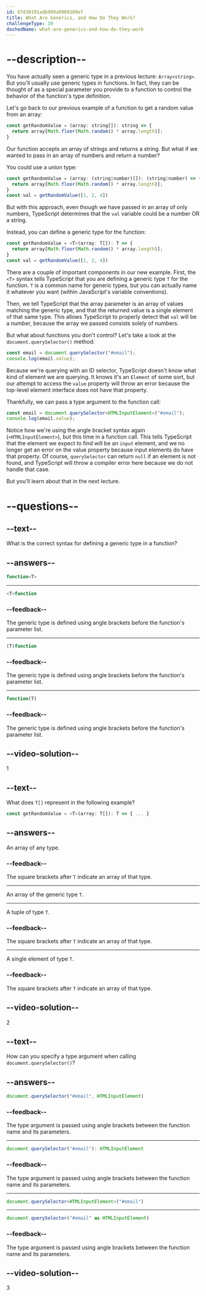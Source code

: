```yaml
---
id: 67d30191adb999a9909109ef
title: What Are Generics, and How Do They Work?
challengeType: 19
dashedName: what-are-generics-and-how-do-they-work
---
```


# --description--

You have actually seen a generic type in a previous lecture: `Array<string>`. But you'll usually use generic types in functions. In fact, they can be thought of as a special parameter you provide to a function to control the behavior of the function's type definition.

Let's go back to our previous example of a function to get a random value from an array:

```js
const getRandomValue = (array: string[]): string => {
  return array[Math.floor(Math.random() * array.length)];
}
```

Our function accepts an array of strings and returns a string. But what if we wanted to pass in an array of numbers and return a number?

You could use a union type:

```js
const getRandomValue = (array: (string|number)[]): (string|number) => {
  return array[Math.floor(Math.random() * array.length)];
}
const val = getRandomValue([1, 2, 4])
```

But with this approach, even though we have passed in an array of only numbers, TypeScript determines that the `val` variable could be a number OR a string.

Instead, you can define a generic type for the function:

```js
const getRandomValue = <T>(array: T[]): T => {
  return array[Math.floor(Math.random() * array.length)];
}
const val = getRandomValue([1, 2, 4])
```

There are a couple of important components in our new example. First, the `<T>` syntax tells TypeScript that you are defining a generic type `T` for the function. `T` is a common name for generic types, but you can actually name it whatever you want (within JavaScript's variable conventions).

Then, we tell TypeScript that the array parameter is an array of values matching the generic type, and that the returned value is a single element of that same type. This allows TypeScript to properly detect that `val` will be a number, because the array we passed consists solely of numbers.

But what about functions you don't control? Let's take a look at the `document.querySelector()` method:

```js
const email = document.querySelector("#email");
console.log(email.value);
```

Because we're querying with an ID selector, TypeScript doesn't know what kind of element we are querying. It knows it's an `Element` of some sort, but our attempt to access the `value` property will throw an error because the top-level element interface does not have that property.

Thankfully, we can pass a type argument to the function call:

```js
const email = document.querySelector<HTMLInputElement>("#email");
console.log(email.value);
```

Notice how we're using the angle bracket syntax again (`<HTMLInputElement>`), but this time in a function call. This tells TypeScript that the element we expect to find will be an `input` element, and we no longer get an error on the value property because input elements do have that property. Of course, `querySelector` can return `null` if an element is not found, and TypeScript will throw a compiler error here because we do not handle that case.

But you'll learn about that in the next lecture.

# --questions--

## --text--

What is the correct syntax for defining a generic type in a function?

## --answers--

```ts
function<T>
```

---

```ts
<T>function
```

### --feedback--

The generic type is defined using angle brackets before the function's parameter list.

---

```ts
(T)function
```

### --feedback--

The generic type is defined using angle brackets before the function's parameter list.

---

```ts
function(T)
```

### --feedback--

The generic type is defined using angle brackets before the function's parameter list.

## --video-solution--

1

## --text--

What does `T[]` represent in the following example?

```ts
const getRandomValue = <T>(array: T[]): T => { ... }
```

## --answers--

An array of any type.

### --feedback--

The square brackets after `T` indicate an array of that type.

---

An array of the generic type `T`.

---

A tuple of type `T`.

### --feedback--

The square brackets after `T` indicate an array of that type.

---

A single element of type `T`.

### --feedback--

The square brackets after `T` indicate an array of that type.

## --video-solution--

2

## --text--

How can you specify a type argument when calling `document.querySelector()`?

## --answers--

```js
document.querySelector("#email", HTMLInputElement)
```

### --feedback--

The type argument is passed using angle brackets between the function name and its parameters.

---

```js
document.querySelector("#email"): HTMLInputElement
```

### --feedback--

The type argument is passed using angle brackets between the function name and its parameters.

---

```js
document.querySelector<HTMLInputElement>("#email")
```

---

```js
document.querySelector("#email" as HTMLInputElement)
```

### --feedback--

The type argument is passed using angle brackets between the function name and its parameters.

## --video-solution--

3
